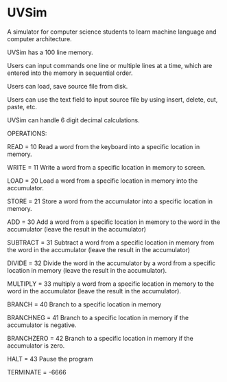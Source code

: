 # UVSim
A simulator for computer science students to learn machine language and computer architecture.

UVSim has a 100 line memory.

Users can input commands one line or multiple lines at a time, which are entered into the memory in sequential order. 

Users can load, save source file from disk.

Users can use the text field to input source file by using insert, delete, cut, paste, etc.

UVSim can handle 6 digit decimal calculations.

OPERATIONS: 

READ = 10 Read a word from the keyboard into a specific location in memory.

WRITE = 11 Write a word from a specific location in memory to screen.

LOAD = 20 Load a word from a specific location in memory into the accumulator.

STORE = 21 Store a word from the accumulator into a specific location in memory.

ADD = 30 Add a word from a specific location in memory to the word in the accumulator (leave the result in the accumulator)

SUBTRACT = 31 Subtract a word from a specific location in memory from the word in the accumulator (leave the result in the accumulator)

DIVIDE = 32 Divide the word in the accumulator by a word from a specific location in memory (leave the result in the accumulator).

MULTIPLY = 33 multiply a word from a specific location in memory to the word in the accumulator (leave the result in the accumulator).

BRANCH = 40 Branch to a specific location in memory

BRANCHNEG = 41 Branch to a specific location in memory if the accumulator is negative.

BRANCHZERO = 42 Branch to a specific location in memory if the accumulator is zero.

HALT = 43 Pause the program

TERMINATE = -6666


